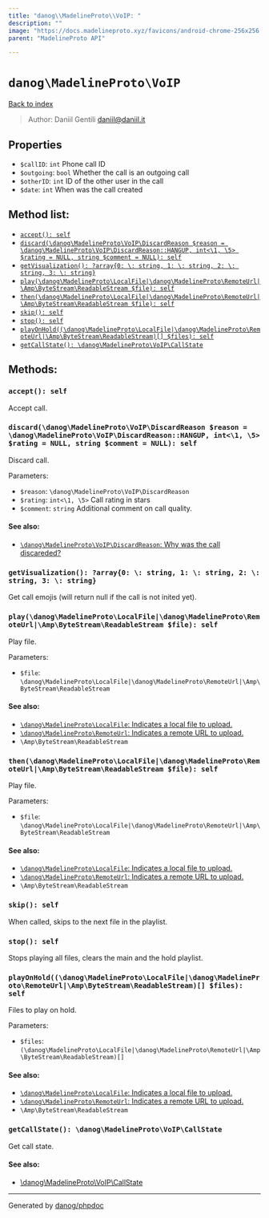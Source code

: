 ```yaml
---
title: "danog\\MadelineProto\\VoIP: "
description: ""
image: "https://docs.madelineproto.xyz/favicons/android-chrome-256x256.png"
parent: "MadelineProto API"

---
```

# `danog\MadelineProto\VoIP`
[Back to index](../../index.html)

> Author: Daniil Gentili <daniil@daniil.it>  
  

  



## Properties
* `$callID`: `int` Phone call ID
* `$outgoing`: `bool` Whether the call is an outgoing call
* `$otherID`: `int` ID of the other user in the call
* `$date`: `int` When was the call created

## Method list:
* [`accept(): self`](#accept-self)
* [`discard(\danog\MadelineProto\VoIP\DiscardReason $reason = \danog\MadelineProto\VoIP\DiscardReason::HANGUP, int<\1, \5> $rating = NULL, string $comment = NULL): self`](#discard-danog-madelineproto-voip-discardreason-reason-danog-madelineproto-voip-discardreason-hangup-int-1-5-rating-null-string-comment-null-self)
* [`getVisualization(): ?array{0: \: string, 1: \: string, 2: \: string, 3: \: string}`](#getvisualization-array-0-string-1-string-2-string-3-string)
* [`play(\danog\MadelineProto\LocalFile|\danog\MadelineProto\RemoteUrl|\Amp\ByteStream\ReadableStream $file): self`](#play-danog-madelineproto-localfile-danog-madelineproto-remoteurl-amp-bytestream-readablestream-file-self)
* [`then(\danog\MadelineProto\LocalFile|\danog\MadelineProto\RemoteUrl|\Amp\ByteStream\ReadableStream $file): self`](#then-danog-madelineproto-localfile-danog-madelineproto-remoteurl-amp-bytestream-readablestream-file-self)
* [`skip(): self`](#skip-self)
* [`stop(): self`](#stop-self)
* [`playOnHold((\danog\MadelineProto\LocalFile|\danog\MadelineProto\RemoteUrl|\Amp\ByteStream\ReadableStream)[] $files): self`](#playonhold-danog-madelineproto-localfile-danog-madelineproto-remoteurl-amp-bytestream-readablestream-files-self)
* [`getCallState(): \danog\MadelineProto\VoIP\CallState`](#getcallstate-danog-madelineproto-voip-callstate)

## Methods:
### `accept(): self`

Accept call.



### `discard(\danog\MadelineProto\VoIP\DiscardReason $reason = \danog\MadelineProto\VoIP\DiscardReason::HANGUP, int<\1, \5> $rating = NULL, string $comment = NULL): self`

Discard call.


Parameters:

* `$reason`: `\danog\MadelineProto\VoIP\DiscardReason`   
* `$rating`: `int<\1, \5>` Call rating in stars  
* `$comment`: `string` Additional comment on call quality.  


#### See also: 
* [`\danog\MadelineProto\VoIP\DiscardReason`: Why was the call discareded?](../../danog/MadelineProto/VoIP/DiscardReason.html)




### `getVisualization(): ?array{0: \: string, 1: \: string, 2: \: string, 3: \: string}`

Get call emojis (will return null if the call is not inited yet).



### `play(\danog\MadelineProto\LocalFile|\danog\MadelineProto\RemoteUrl|\Amp\ByteStream\ReadableStream $file): self`

Play file.


Parameters:

* `$file`: `\danog\MadelineProto\LocalFile|\danog\MadelineProto\RemoteUrl|\Amp\ByteStream\ReadableStream`   


#### See also: 
* [`\danog\MadelineProto\LocalFile`: Indicates a local file to upload.](../../danog/MadelineProto/LocalFile.html)
* [`\danog\MadelineProto\RemoteUrl`: Indicates a remote URL to upload.](../../danog/MadelineProto/RemoteUrl.html)
* `\Amp\ByteStream\ReadableStream`




### `then(\danog\MadelineProto\LocalFile|\danog\MadelineProto\RemoteUrl|\Amp\ByteStream\ReadableStream $file): self`

Play file.


Parameters:

* `$file`: `\danog\MadelineProto\LocalFile|\danog\MadelineProto\RemoteUrl|\Amp\ByteStream\ReadableStream`   


#### See also: 
* [`\danog\MadelineProto\LocalFile`: Indicates a local file to upload.](../../danog/MadelineProto/LocalFile.html)
* [`\danog\MadelineProto\RemoteUrl`: Indicates a remote URL to upload.](../../danog/MadelineProto/RemoteUrl.html)
* `\Amp\ByteStream\ReadableStream`




### `skip(): self`

When called, skips to the next file in the playlist.



### `stop(): self`

Stops playing all files, clears the main and the hold playlist.



### `playOnHold((\danog\MadelineProto\LocalFile|\danog\MadelineProto\RemoteUrl|\Amp\ByteStream\ReadableStream)[] $files): self`

Files to play on hold.


Parameters:

* `$files`: `(\danog\MadelineProto\LocalFile|\danog\MadelineProto\RemoteUrl|\Amp\ByteStream\ReadableStream)[]`   


#### See also: 
* [`\danog\MadelineProto\LocalFile`: Indicates a local file to upload.](../../danog/MadelineProto/LocalFile.html)
* [`\danog\MadelineProto\RemoteUrl`: Indicates a remote URL to upload.](../../danog/MadelineProto/RemoteUrl.html)
* `\Amp\ByteStream\ReadableStream`




### `getCallState(): \danog\MadelineProto\VoIP\CallState`

Get call state.


#### See also: 
* [\danog\MadelineProto\VoIP\CallState](../../danog/MadelineProto/VoIP/CallState.html)




---
Generated by [danog/phpdoc](https://phpdoc.daniil.it)
